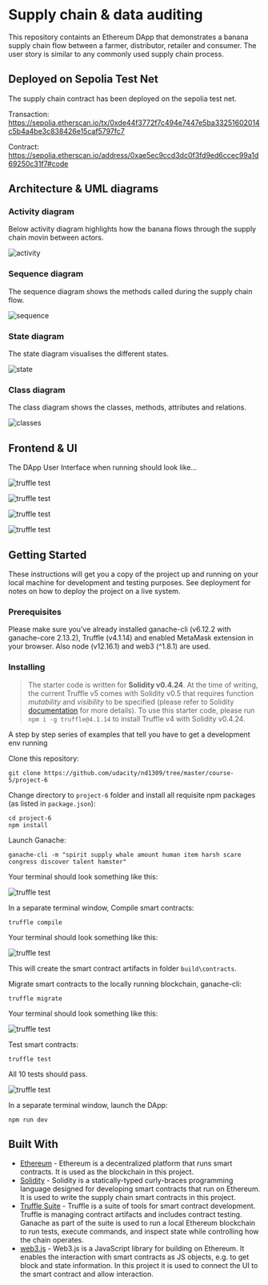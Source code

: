 # Supply chain & data auditing

This repository containts an Ethereum DApp that demonstrates a banana supply chain flow between a farmer, distributor, retailer and consumer. The user story is similar to any commonly used supply chain process.

## Deployed on Sepolia Test Net

The supply chain contract has been deployed on the sepolia test net.

Transaction: https://sepolia.etherscan.io/tx/0xde44f3772f7c494e7447e5ba33251602014c5b4a4be3c838426e15caf5797fc7

Contract: https://sepolia.etherscan.io/address/0xae5ec9ccd3dc0f3fd9ed6ccec99a1d69250c31f7#code

## Architecture & UML diagrams

### Activity diagram

Below activity diagram highlights how the banana flows through the supply chain movin between actors.

![activity](images/activity.png)

### Sequence diagram

The sequence diagram shows the methods called during the supply chain flow.

![sequence](images/sequence.png)

### State diagram

The state diagram visualises the different states.

![state](images/state.png)

### Class diagram

The class diagram shows the classes, methods, attributes and relations.

![classes](images/classes.png)

## Frontend & UI

The DApp User Interface when running should look like...

![truffle test](images/ftc_product_overview.png)

![truffle test](images/ftc_farm_details.png)

![truffle test](images/ftc_product_details.png)

![truffle test](images/ftc_transaction_history.png)

## Getting Started

These instructions will get you a copy of the project up and running on your local machine for development and testing purposes. See deployment for notes on how to deploy the project on a live system.

### Prerequisites

Please make sure you've already installed ganache-cli (v6.12.2 with ganache-core 2.13.2), Truffle (v4.1.14) and enabled MetaMask extension in your browser. Also node (v12.16.1) and web3 (^1.8.1) are used.

### Installing

> The starter code is written for **Solidity v0.4.24**. At the time of writing, the current Truffle v5 comes with Solidity v0.5 that requires function _mutability_ and _visibility_ to be specified (please refer to Solidity [documentation](https://docs.soliditylang.org/en/v0.5.0/050-breaking-changes.html) for more details). To use this starter code, please run `npm i -g truffle@4.1.14` to install Truffle v4 with Solidity v0.4.24.

A step by step series of examples that tell you have to get a development env running

Clone this repository:

```
git clone https://github.com/udacity/nd1309/tree/master/course-5/project-6
```

Change directory to `project-6` folder and install all requisite npm packages (as listed in `package.json`):

```
cd project-6
npm install
```

Launch Ganache:

```
ganache-cli -m "spirit supply whale amount human item harsh scare congress discover talent hamster"
```

Your terminal should look something like this:

![truffle test](images/ganache-cli.png)

In a separate terminal window, Compile smart contracts:

```
truffle compile
```

Your terminal should look something like this:

![truffle test](images/truffle_compile.png)

This will create the smart contract artifacts in folder `build\contracts`.

Migrate smart contracts to the locally running blockchain, ganache-cli:

```
truffle migrate
```

Your terminal should look something like this:

![truffle test](images/truffle_migrate.png)

Test smart contracts:

```
truffle test
```

All 10 tests should pass.

![truffle test](images/truffle_test.png)

In a separate terminal window, launch the DApp:

```
npm run dev
```

## Built With

- [Ethereum](https://www.ethereum.org/) - Ethereum is a decentralized platform that runs smart contracts. It is used as the blockchain in this project.
- [Solidity](https://soliditylang.org/) - Solidity is a statically-typed curly-braces programming language designed for developing smart contracts that run on Ethereum. It is used to write the supply chain smart contracts in this project.
- [Truffle Suite](https://trufflesuite.com/) - Truffle is a suite of tools for smart contract development. Truffle is managing contract artifacts and includes contract testing. Ganache as part of the suite is used to run a local Ethereum blockchain to run tests, execute commands, and inspect state while controlling how the chain operates.
- [web3.js](https://web3js.org/) - Web3.js is a JavaScript library for building on Ethereum. It enables the interaction with smart contracts as JS objects, e.g. to get block and state information. In this project it is used to connect the UI to the smart contract and allow interaction.
